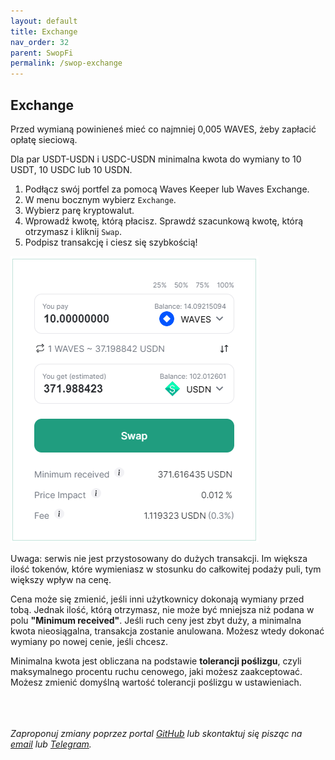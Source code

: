 ```yaml
---
layout: default
title: Exchange
nav_order: 32
parent: SwopFi
permalink: /swop-exchange
---
```


## Exchange

Przed wymianą powinieneś mieć co najmniej 0,005 WAVES, żeby zapłacić opłatę sieciową.

Dla par USDT-USDN i USDC-USDN minimalna kwota do wymiany to 10 USDT, 10 USDC lub 10 USDN.

1. Podłącz swój portfel za pomocą Waves Keeper lub Waves Exchange.
2. W menu bocznym wybierz `Exchange`.
3. Wybierz parę kryptowalut.
4. Wprowadź kwotę, którą płacisz. Sprawdź szacunkową kwotę, którą otrzymasz i kliknij `Swap`.
5. Podpisz transakcję i ciesz się szybkością!

![](/images/swop-ex-1.png)

Uwaga: serwis nie jest przystosowany do dużych transakcji. Im większa ilość tokenów, które wymieniasz w stosunku do całkowitej podaży puli, tym większy wpływ na cenę.

Cena może się zmienić, jeśli inni użytkownicy dokonają wymiany przed tobą. Jednak ilość, którą otrzymasz, nie może być mniejsza niż podana w polu **"Minimum received"**. Jeśli ruch ceny jest zbyt duży, a minimalna kwota nieosiągalna, transakcja zostanie anulowana. Możesz wtedy dokonać wymiany po nowej cenie, jeśli chcesz.

Minimalna kwota jest obliczana na podstawie **tolerancji poślizgu**, czyli maksymalnego procentu ruchu cenowego, jaki możesz zaakceptować. Możesz zmienić domyślną wartość tolerancji poślizgu w ustawieniach.

\
\
\
*Zaproponuj zmiany poprzez portal [GitHub](https://github.com/wxpl/wxpl.github.io) lub skontaktuj się pisząc na [email](mailto:contact@wxpl.club) lub [Telegram](https://t.me/waves_polska).*